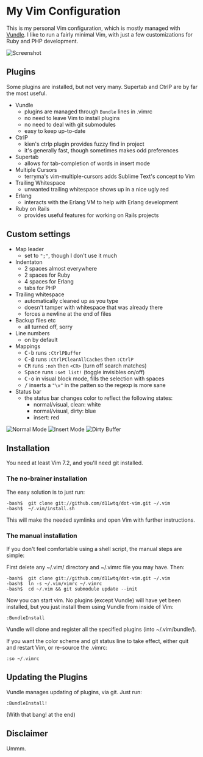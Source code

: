 # My Vim Configuration

This is my personal Vim configuration, which is mostly managed with
[Vundle](https://github.com/gmarik/vundle/).  I like to run a fairly minimal
Vim, with just a few customizations for Ruby and PHP development.

![Screenshot](http://i.imgur.com/OuizSk5.png)

## Plugins

Some plugins are installed, but not very many. Supertab and CtrlP are by far
the most useful.

  * Vundle
    - plugins are managed through `Bundle` lines in .vimrc
    - no need to leave Vim to install plugins
    - no need to deal with git submodules
    - easy to keep up-to-date
  * CtrlP
    - kien's ctrlp plugin provides fuzzy find in project
    - it's generally fast, though sometimes makes odd preferences
  * Supertab
    - allows for tab-completion of words in insert mode
  * Multiple Cursors
    - terryma's vim-multiple-cursors adds Sublime Text's concept to Vim
  * Trailing Whitespace
    - unwanted trailing whitespace shows up in a nice ugly red
  * Erlang
    - interacts with the Erlang VM to help with Erlang development
  * Ruby on Rails
    - provides useful features for working on Rails projects

## Custom settings

  * Map leader
    - set to `";"`, though I don't use it much
  * Indentaton
    - 2 spaces almost everywhere
    - 2 spaces for Ruby
    - 4 spaces for Erlang
    - tabs for PHP
  * Trailing whitespace
    - automatically cleaned up as you type
    - doesn't tamper with whitespace that was already there
    - forces a newline at the end of files
  * Backup files etc
    - all turned off, sorry
  * Line numbers
    - on by default
  * Mappings
    - <kbd>C-b</kbd> runs `:CtrlPBuffer`
    - <kbd>C-@</kbd> runs `:CtrlPClearAllCaches` then `:CtrlP`
    - <kbd>CR</kbd> runs `:noh` then `<CR>` (turn off search matches)
    - <kbd>Space</kbd> runs `:set list!` (toggle invisibles on/off)
    - <kbd>C-o</kbd> in visual block mode, fills the selection with spaces
    - <kbd>/</kbd> inserts a `"\v"` in the patten so the regexp is more sane
  * Status bar
    - the status bar changes color to reflect the following states:
      - normal/visual, clean: white
      - normal/visual, dirty: blue
      - insert: red

![Normal Mode](http://i.imgur.com/nUkT0X3.png)
![Insert Mode](http://i.imgur.com/yhFCYbF.png)
![Dirty Buffer](http://i.imgur.com/L8YIn3D.png)

## Installation

You need at least Vim 7.2, and you'll need git installed.

### The no-brainer installation

The easy solution is to just run:

    -bash$  git clone git://github.com/d11wtq/dot-vim.git ~/.vim
    -bash$  ~/.vim/install.sh

This will make the needed symlinks and open Vim with further instructions.

### The manual installation

If you don't feel comfortable using a shell script, the manual
steps are simple:

First delete any ~/.vim/ directory and ~/.vimrc file you may have. Then:

    -bash$  git clone git://github.com/d11wtq/dot-vim.git ~/.vim
    -bash$  ln -s ~/.vim/vimrc ~/.vimrc
    -bash$  cd ~/.vim && git submodule update --init

Now you can start vim.  No plugins (except Vundle) will have yet been
installed, but you just install them using Vundle from inside of Vim:

    :BundleInstall

Vundle will clone and register all the specified plugins (into ~/.vim/bundle/).

If you want the color scheme and git status line to take effect, either quit
and restart Vim, or re-source the .vimrc:

    :so ~/.vimrc

## Updating the Plugins

Vundle manages updating of plugins, via git.  Just run:

    :BundleInstall!

(With that bang! at the end)

## Disclaimer

Ummm.
